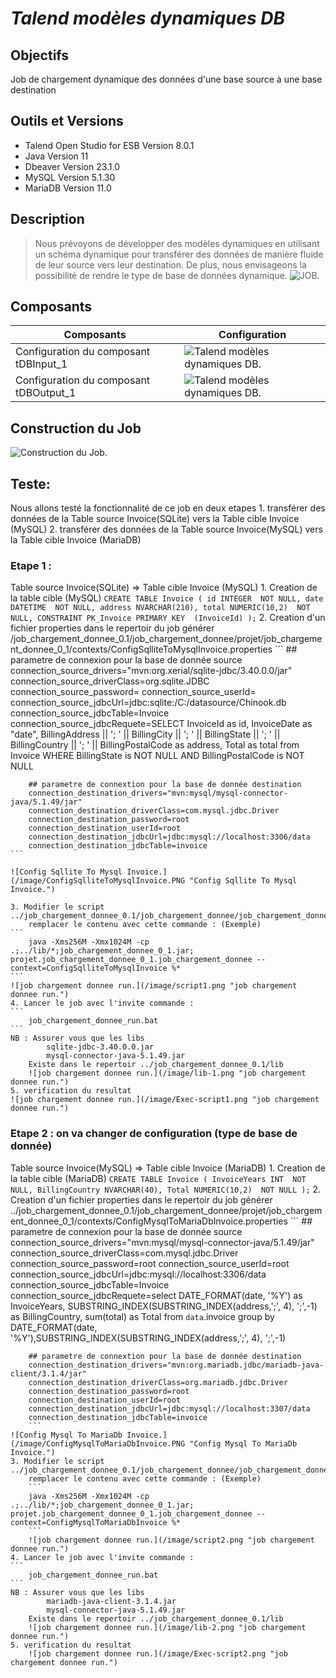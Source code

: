 # _Talend modèles dynamiques DB_

## Objectifs
Job de chargement dynamique des données d'une base source à une base destination

## Outils et Versions
- Talend Open Studio for ESB Version 8.0.1
- Java Version 11
- Dbeaver Version 23.1.0
- MySQL Version 5.1.30
- MariaDB Version 11.0

## Description
> Nous prévoyons de développer des modèles dynamiques en utilisant un schéma dynamique pour transférer des données de manière fluide de leur source vers leur destination. De plus, nous envisageons la possibilité de rendre le type de base de données dynamique.
![JOB.](/image/job.png "JOB")

## Composants 
| Composants | Configuration |
| ------ | ------ |
| Configuration du composant tDBInput_1 | ![Talend modèles dynamiques DB.](/image/job-tDBInput.PNG "Talend modèles dynamiques DB.") |
| Configuration du composant tDBOutput_1 | ![Talend modèles dynamiques DB.](/image/job-tDBOutput.PNG "Talend modèles dynamiques DB.") |

## Construction du Job
![Construction du Job.](/image/construire-job.PNG "Construction du Job.")


## Teste: 
Nous allons testé la fonctionnalité de ce job en deux etapes 
	1. transférer des données de la Table source Invoice(SQLite) vers la Table cible Invoice (MySQL)
	2. transférer des données de la Table source Invoice(MySQL) vers la Table cible Invoice (MariaDB)
### Etape 1 : 
Table source Invoice(SQLite) => Table cible Invoice (MySQL)
	1. Creation de la table cible (MySQL)
	```
		CREATE TABLE Invoice
		(
			id INTEGER  NOT NULL,
			date DATETIME  NOT NULL,
			address NVARCHAR(210),
			total NUMERIC(10,2)  NOT NULL,
			CONSTRAINT PK_Invoice PRIMARY KEY  (InvoiceId)
		);
	```
	2. Creation d'un fichier properties dans le repertoir du job générer 
	/job_chargement_donnee_0.1/job_chargement_donnee/projet/job_chargement_donnee_0_1/contexts/ConfigSqlliteToMysqlInvoice.properties 
	```
		## parametre de connexion pour la base de donnée source
		connection_source_drivers="mvn:org.xerial/sqlite-jdbc/3.40.0.0/jar"
		connection_source_driverClass=org.sqlite.JDBC
		connection_source_password=
		connection_source_userId=
		connection_source_jdbcUrl=jdbc:sqlite:/C:/datasource/Chinook.db
		connection_source_jdbcTable=Invoice
		connection_source_jdbcRequete=SELECT InvoiceId	as id, InvoiceDate as "date", BillingAddress || '; ' || BillingCity || '; ' || BillingState || '; ' || BillingCountry || '; ' || BillingPostalCode as address, Total as total from Invoice WHERE BillingState is NOT NULL AND BillingPostalCode is NOT NULL

		## parametre de connextion pour la base de donnée destination
		connection_destination_drivers="mvn:mysql/mysql-connector-java/5.1.49/jar"
		connection_destination_driverClass=com.mysql.jdbc.Driver
		connection_destination_password=root
		connection_destination_userId=root
		connection_destination_jdbcUrl=jdbc:mysql://localhost:3306/data
		connection_destination_jdbcTable=invoice
	```
 
	![Config Sqllite To Mysql Invoice.](/image/ConfigSqlliteToMysqlInvoice.PNG "Config Sqllite To Mysql Invoice.")
 
	3. Modifier le script 	../job_chargement_donnee_0.1/job_chargement_donnee/job_chargement_donnee_run.bat
		remplacer le contenu avec cette commande : (Exemple)
	```
		java -Xms256M -Xmx1024M -cp .;../lib/*;job_chargement_donnee_0_1.jar; projet.job_chargement_donnee_0_1.job_chargement_donnee --context=ConfigSqlliteToMysqlInvoice %*
	```
	![job chargement donnee run.](/image/script1.png "job chargement donnee run.")
	4. Lancer le job avec l'invite commande :
	```
		job_chargement_donnee_run.bat
	```	
	NB : Assurer vous que les libs 
			sqlite-jdbc-3.40.0.0.jar
			mysql-connector-java-5.1.49.jar
		Existe dans le repertoir ../job_chargement_donnee_0.1/lib
		![job chargement donnee run.](/image/lib-1.png "job chargement donnee run.")
	5. verification du resultat
	![job chargement donnee run.](/image/Exec-script1.png "job chargement donnee run.")	

### Etape 2 : on va changer de configuration (type de base de donnée)
Table source Invoice(MySQL) => Table cible Invoice (MariaDB)
	1. Creation de la table cible (MariaDB)
	```
		CREATE TABLE Invoice
		(
			InvoiceYears INT  NOT NULL,
			BillingCountry NVARCHAR(40),
			Total NUMERIC(10,2)  NOT NULL
		);
	```
	2. Creation d'un fichier properties dans le repertoir du job générer 
		../job_chargement_donnee_0.1/job_chargement_donnee/projet/job_chargement_donnee_0_1/contexts/ConfigMysqlToMariaDbInvoice.properties 
	```
		## parametre de connexion pour la base de donnée source
		connection_source_drivers="mvn:mysql/mysql-connector-java/5.1.49/jar"
		connection_source_driverClass=com.mysql.jdbc.Driver
		connection_source_password=root
		connection_source_userId=root
		connection_source_jdbcUrl=jdbc:mysql://localhost:3306/data
		connection_source_jdbcTable=Invoice
		connection_source_jdbcRequete=select DATE_FORMAT(date, '%Y') as InvoiceYears, SUBSTRING_INDEX(SUBSTRING_INDEX(address,';', 4), ';',-1) as BillingCountry, sum(total) as Total from `data`.invoice group by DATE_FORMAT(date, '%Y'),SUBSTRING_INDEX(SUBSTRING_INDEX(address,';', 4), ';',-1)

		## parametre de connextion pour la base de donnée destination
		connection_destination_drivers="mvn:org.mariadb.jdbc/mariadb-java-client/3.1.4/jar"
		connection_destination_driverClass=org.mariadb.jdbc.Driver
		connection_destination_password=root
		connection_destination_userId=root
		connection_destination_jdbcUrl=jdbc:mysql://localhost:3307/data
		connection_destination_jdbcTable=invoice
		```
	![Config Mysql To MariaDb Invoice.](/image/ConfigMysqlToMariaDbInvoice.PNG "Config Mysql To MariaDb Invoice.")
	3. Modifier le script 	../job_chargement_donnee_0.1/job_chargement_donnee/job_chargement_donnee_run.bat
		remplacer le contenu avec cette commande : (Exemple)
		```
		java -Xms256M -Xmx1024M -cp .;../lib/*;job_chargement_donnee_0_1.jar; projet.job_chargement_donnee_0_1.job_chargement_donnee --context=ConfigMysqlToMariaDbInvoice %*
		```
		![job chargement donnee run.](/image/script2.png "job chargement donnee run.")
	4. Lancer le job avec l'invite commande :
	```
		job_chargement_donnee_run.bat
	```
	NB : Assurer vous que les libs 
			mariadb-java-client-3.1.4.jar
			mysql-connector-java-5.1.49.jar
		Existe dans le repertoir ../job_chargement_donnee_0.1/lib
		![job chargement donnee run.](/image/lib-2.png "job chargement donnee run.")	
	5. verification du resultat
		![job chargement donnee run.](/image/Exec-script2.png "job chargement donnee run.")	

